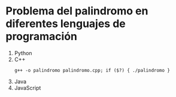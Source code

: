 # Problema del palindromo en diferentes lenguajes de programación

1. Python
2. C++
   ```
   g++ -o palindromo palindromo.cpp; if ($?) { ./palindromo }
   ```
4. Java
5. JavaScript
